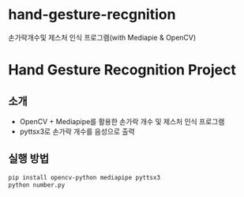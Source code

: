 # hand-gesture-recgnition
손가락개수및 제스처 인식 프로그램(with Mediapie &amp; OpenCV)
# Hand Gesture Recognition Project

## 소개
- OpenCV + Mediapipe를 활용한 손가락 개수 및 제스처 인식 프로그램
- pyttsx3로 손가락 개수를 음성으로 출력

## 실행 방법
```bash
pip install opencv-python mediapipe pyttsx3
python number.py
